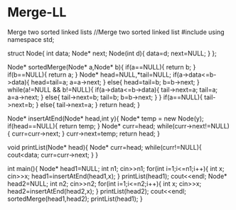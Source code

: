 # Merge-LL
Merge two sorted linked lists
//Merge two sorted linked list
#include<iostream>
using namespace std;

struct Node{
	int data;
	Node* next;
	Node(int d){
		data=d;
		next=NULL;
	}
};

Node* sortedMerge(Node* a,Node* b){
	if(a==NULL){
		return b;
	}
	if(b==NULL){
		return a;
	}
	Node* head=NULL,*tail=NULL;
	if(a->data<=b->data){
		head=tail=a;
		a=a->next;
	}
	else{
		head=tail=b;
		b=b->next;
	}
	while(a!=NULL && b!=NULL){
		if(a->data<=b->data){
			tail->next=a;
			tail=a;
			a=a->next;
		}
		else{
			tail->next=b;
			tail=b;
			b=b->next;
		}
	}
	if(a==NULL){
		tail->next=b;
	}
	else{
		tail->next=a;
	}
	return head;
}

Node* insertAtEnd(Node* head,int y){
	Node* temp = new Node(y);
	if(head==NULL){
		return temp;
	}
	Node* curr=head;
	while(curr->next!=NULL){
		curr=curr->next;
	}
	curr->next=temp;
	return head;
}

void printList(Node* head){
	Node* curr=head;
	while(curr!=NULL){
		cout<<curr->data;
		curr=curr->next;
	}
}

int main(){
	Node* head1=NULL;
	int n1;
	cin>>n1;
	for(int i=1;i<=n1;i++){
		int x;
		cin>>x;
		head1=insertAtEnd(head1,x);
	}
	printList(head1);
	cout<<endl;
	Node* head2=NULL;
	int n2;
	cin>>n2;
	for(int i=1;i<=n2;i++){
		int x;
		cin>>x;
		head2=insertAtEnd(head2,x);
	}
	printList(head2);
	cout<<endl;
	sortedMerge(head1,head2);
	printList(head1);
}
